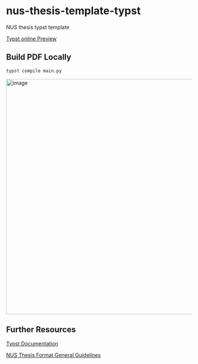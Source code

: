 # nus-thesis-template-typst
NUS thesis typst template

[Typst online Preview](https://typst.app/project/rj7RFcTnC41hymbwfyFEaj)

## Build PDF Locally

```bash
typst compile main.py
```

<img width="638" alt="image" src="https://github.com/Junyi-99/nus-thesis-template-typst/assets/14367694/b757f258-8faa-430a-a53e-65ed3db1fef5">


## Further Resources

[Typst Documentation](https://typst.app/docs/)

[NUS Thesis Format General Guidelines](https://www.math.nus.edu.sg/wp-content/uploads/sites/4/2020/08/General-Guidelines-and-Instructions-on-Format-of-Research-Thesis-and-Electronic-Submission.pdf)
